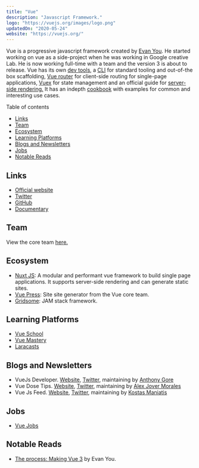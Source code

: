 ```yaml
---
title: "Vue"
description: "Javascript Framework."
logo: "https://vuejs.org/images/logo.png"
updatedOn: "2020-05-24"
website: "https://vuejs.org/"
---
```


Vue is a progressive javascript framework created by [Evan You](https://twitter.com/youyuxi). He started working on vue as a side-project when he was working in Google creative Lab. He is now working full-time with a team and the version 3 is about to release. Vue has its own [dev tools](https://github.com/vuejs/vue-devtools), a [CLI](https://cli.vuejs.org/) for standard tooling and out-of-the box scaffolding, [Vue router](https://router.vuejs.org/) for client-side routing for single-page applications, [Vuex](https://vuex.vuejs.org/) for state management and an official guide for [server-side rendering.](https://ssr.vuejs.org/#what-is-server-side-rendering-ssr) It has an indepth [cookbook](https://vuejs.org/v2/cookbook/) with examples for common and interesting use cases.

Table of contents

- [Links](#links)
- [Team](#team)
- [Ecosystem](#ecosystem)
- [Learning Platforms](#learning-platforms)
- [Blogs and Newsletters](#blogs-and-newsletters)
- [Jobs](#jobs)
- [Notable Reads](#notable-reads)

## Links

- [Official website](https://vuejs.org/)
- [Twitter](https://twitter.com/vuejs)
- [GitHub](https://github.com/vuejs/vue)
- [Documentary](https://www.youtube.com/watch?v=OrxmtDw4pVI)

## Team

View the core team [here.](https://vuejs.org/v2/guide/team)

## Ecosystem

- [Nuxt JS](https://nuxtjs.org/): A modular and performant vue framework to build single page applications. It supports server-side rendering and can generate static sites.
- [Vue Press](https://vuepress.vuejs.org/): Site site generator from the Vue core team.
- [Gridsome](https://gridsome.org/): JAM stack framework.

## Learning Platforms

- [Vue School](https://vueschool.io)
- [Vue Mastery](https://www.vuemastery.com)
- [Laracasts](https://laracasts.com/topics/vue)

## Blogs and Newsletters

- VueJs Developer. [Website](https://vuejsdevelopers.com), [Twitter](https://twitter.com/vuejsdevelopers), maintaining by [Anthony Gore](https://twitter.com/anthonygore)
- Vue Dose Tips. [Website](https://vuedose.tips/), [Twitter](https://twitter.com/VueDose), maintaining by [Alex Jover Morales](https://twitter.com/alexjoverm)
- Vue Js Feed. [Website](https://vuejsfeed.com/), [Twitter](https://twitter.com/vuejsfeed), maintaining by [Kostas Maniatis](https://twitter.com/kostaskafcas)

## Jobs

- [Vue Jobs](https://vuejobs.com/)

## Notable Reads

- [The process: Making Vue 3](https://increment.com/frontend/making-vue-3/) by Evan You.
